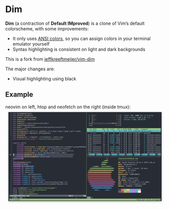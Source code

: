 # Dim

**Dim** (a contraction of **Default IMproved**) is a clone of Vim’s default colorscheme, with some improvements:

* It only uses [ANSI colors], so you can assign colors in your terminal emulator yourself
* Syntax highlighting is consistent on light and dark backgrounds

[ANSI colors]: https://en.wikipedia.org/wiki/ANSI_escape_code#Colors

This is a fork from [jeffkreeftmeijer/vim-dim](https://github.com/jeffkreeftmeijer/vim-dim)

The major changes are:

* Visual highlighting using black

## Example
neovim on left, htop and neofetch on the right (inside tmux):
![vim, htop, neofetch](./example.png)
